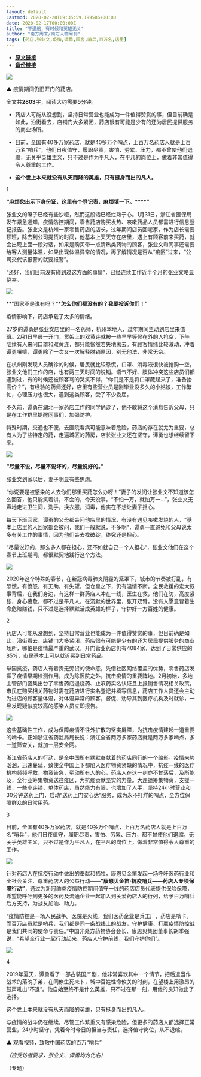 ```yaml
---
layout: default
Lastmod: 2020-02-28T09:35:59.199586+00:00
date: 2020-02-17T00:00:00Z
title: "不退缩，有时候和英雄无关"
author: "南方周末/南方人物周刊"
tags: [药店,张业文,疫情,谭勇,顾客,哨兵,百万名,店里]
---
```


* [**原文链接**](http://mp.weixin.qq.com/s?__biz=Njk5MTE1&mid=2652404030&idx=1&sn=24b12a94109626aa991d3a67ed97b08e&chksm=33d984ba04ae0dac77dab0ee18022627ed9e33ba3a473319305f8083eda57f0ee4e7439e909a#rd)
* [**备份链接**](http://archive.is/QVzZ9)


![](/images/post/630fe409253f83285660de9a3ba0e12a.jpg)

****************▲**************** 疫情期间仍旧开门的药店。   

全文共**2803**字，阅读大约需要**5**分钟。

  

*   药店人可能从没想到，坚持日常营业也能成为一件值得赞赏的事，但目前确是如此，沿街看去，店铺门大多紧闭，药店很有可能是少有的还为居民提供服务的商业场所。
    

*   目前，全国有40多万家药店，就是40多万个哨点，上百万名药店人就是上百万名“哨兵”，他们日夜值守，履职尽责，害怕、劳累、压力，都不曾使他们退缩，无关乎英雄主义，只不过是作为平凡人，在平凡的岗位上，做着非常值得令人尊重的工作。
    

*   **这个世上本来就没有从天而降的英雄，只有挺身而出的凡人。**
    

1

  

**“麻烦您出示下身份证，这里有个登记表，麻烦填一下。****”**

张业文的嗓子已经有些沙哑，然而这段话已经烂熟于心。1月31日，浙江省医保局发布紧急通知，疫情防控期间，零售药店购买发热、咳嗽药品人员都需进行信息登记报告。张业文是杭州一家零售药店的店长，过年期间店员回老家，作为店长需要顶班，除去到公司提货的时间，他基本上天天守在店里，遇上有顾客前来买药，就会出现上面一段对话，如果是购买带一点清热类药物的顾客，张业文和同事还需要给客人测量体温，如果出现体温异常的情况，再了解情况是否从“疫区”过来，“公司交代该报警的就要报警”。

“还好，我们目前没有碰到过这方面的事情”，已经连续工作近半个月的张业文略显侥幸。

![](/images/post/74c5792fbbfa2615fd9f8534f3cbe072.jpg)

**“国家不是说有吗？****怎么你们都没有的？****我要投诉你们！****”**

疫情影响下，药店承载了太多的情绪。

27岁的谭勇是张业文店里的一名药师，杭州本地人，过年期间主动到店里来值班。2月1日早晨一开门，货架上的双黄连就被一些早早等候在外的人抢空，下午陆续有人来问口罩和双黄连，都只能怅然若失地离去。有顾客情绪比较激动，冲着谭勇嚷嚷，谭勇除了一次又一次解释脱销原因，别无他法，非常无奈。

在杭州刚发现人员确诊的时候，居民就比较恐慌，口罩、消毒液很快被抢购一空，张业文他们工作的店，也有两三天时间的脱销。语气不好、肢体冲突这些店员们都遇到过，有的时候还被顾客骂的哭笑不得，“你们是不是将口罩藏起来了，准备抬高价？”，有经验的药师还好，店里有些营业员是刚毕业没多久的小姑娘，工作繁忙，心理压力也很大，遇到这类顾客，受了不少委屈。

不久前，谭勇在湖北一家药店工作的同学确诊了，他不敢将这个消息告诉父母，只是在工作群里提醒同事们，加强防护。

特殊时期，交通也不便，去医院看病可能意味着危险，药店的存在就尤为重要，总有人为了些特定的药，走遍城区的药房，店长张业文还在坚守，谭勇也想继续留下来。

![](/images/post/fa26368f6cc0f4f67570aed889a90492.jpg)

**“尽量不说，尽量不说坏的，尽量说好的。”**

张业文到家以后，妻子明显有些焦虑。

“你说要是被感染的人去你们那里买药怎么办呀！”妻子的发问让张业文不知道该怎么回答，他只能笑着讲，不会的，今天没事。“不怕一万，就怕万一...”，张业文无声地走进卫生间，洗手，换衣服，消毒，他实在不想让妻子担心。

每天下班回家，谭勇的父母都会问他店里的情况，有没有遇见咳嗽发烧的人，“基本上店里的人回家都会被问，我们一般就说，不多啊”，谭勇一直避免和父母说太多有关工作的事情，因为他们会去找破绽，终究还是担心。

“尽量说好的，那么多人都在担心，还不如就自己一个人担心“，张业文他们在这个春节上班期间，都很默契地践行这个方法。

![](/images/post/7cab72b5ce790e36fbdd259568fb71ea.jpg)

2020年这个特殊的春节，在新冠病毒肺炎阴霾的笼罩下，城市的节奏被打乱，有恐慌，有愤怒，有无助，有失望，但仓皇之下，仍有温情不断。全民救援的宏大叙事背后，在我们身边，有这样一群药店人冲在一线，医生在救，他们在防，高度紧张，身心疲惫，都不过是平凡人，在沉默的世界里，张开双臂，没有人愿意冒着生命危险赚钱，只不过是选择默默活成英雄的样子，守护好一方百姓的健康。

2

药店人可能从没想到，坚持日常营业也能成为一件值得赞赏的事，但目前确是如此，沿街看去，店铺门大多紧闭，药店很有可能是少有的还为居民提供服务的商业场所，哪怕是疫情最严重的武汉，开门营业药店仍有4084家，达到了日常供应的85%，市民基本上可以就近买到日常药品。 

举国抗疫，药店人有着责无旁贷的使命感，凭借社区网络覆盖的优势，零售药店发挥了疫情早期检测作用，成为除医院之外，抗击疫情的重要阵地。2月初始，多地主管部门密集出台了零售药店退烧药、止咳药实名认证且上报销售情况相关政策，市民在购买相关药物时需在药店进行实名登记并填写信息，药店工作人员还会主动为进店的顾客量体温，对体温异常的顾客，督促、劝导其到医疗机构及时就诊，一旦发现疑似度较高的感染人员立即报告。

![](/images/post/b57d5d1a565f96f79d74110109db0abe.jpg)

这些基础性工作，成为保障疫情不往外扩散的坚实屏障，为抗击疫情建起一道重要的哨卡。正如浙江省药监局局长说：浙江全省两万多家药店就是两万多家哨点，多一道筛查关，就加一层安全网。

浙江省药店人的行动，是全中国所有默默奉献着的药店同行的一个缩影。疫情来势汹汹，迅速蔓延，致使全中国上下都陷入医疗物资紧缺的情况中，抗疫一线的医疗机构频频呼救，物资告急，牵动所有人的心，药店人在这一刻亦不甘落后，及所能及，全行业筹集物资送往疫区，为抗疫贡献坚实的力量。大连锁筹集物资，支援一线，一些小连锁、单体药店，虽然能力有限，也增加了人手，坚持24小时营业和30分钟送药上门，启动“送药上门安心达”服务，成为永不打烊的哨点，全方位保障群众的日常用药。

3

  

目前，全国有40多万家药店，就是40多万个哨点，上百万名药店人就是上百万名“哨兵”，他们日夜值守，履职尽责，害怕、劳累、压力，都不曾使他们退缩，无关乎英雄主义，只不过是作为平凡人，在平凡的岗位上，做着非常值得令人尊重的工作。

![](/images/post/9e767ecc2c0f847a3c42137763cf3cb0.jpg)

针对药店人在抗疫行动中做出的奉献和牺牲，康恩贝金笛发起一场呼吁医药行业和全社会关注、尊重药店人的公益行动——**“康恩贝金笛·抗疫哨兵——药店人专项保障行动”**，通过为新冠肺炎疫情防控期间值守一线的药店店员代表提供保险保障，希望能呼吁到更多的医药及流通企业一起加入到关爱药店人的行列，给予百万哨兵后方支持，为战友加油、助力。

“疫情防控是一场人民战争。医院是火线，我们医药企业是兵工厂，药店是哨卡，而百万店员就是哨兵，我们都是同一条战线上的战友，守护健康、打赢疫情防控战是我们共同的使命与责任。”中国非处方药物协会会长、康恩贝集团董事长胡季强说，“希望全行业一起行动起来，药店人守护前线，我们守护你们”。

![](/images/post/15edfbb2e69cfa332b1e69496a844b2a.jpg)

4

2019年夏天，谭勇看了一部古装国产剧，他非常喜欢其中一个情节，把后退当作战术的落魄子弟，在同僚生死未卜，城中百姓性命攸关的时刻，在望楼上用激昂的鼓声吼出“不退”。他自始至终不是什么英雄，只不过在那一刻，用他的良知做出了选择。

这个世上本来就没有从天而降的英雄，只有挺身而出的凡人。

与疫情的战斗仍在继续，尽管工作繁重又有感染危险，但更多的药店人都选择正常营业，24小时坚守，凭着今时今日的担当与责任，选择值守岗位，从不退缩。

****************▲**************** 观看视频，致敬中国药店的百万“哨兵”  

_（应受访者要求，张业文、谭勇均为化名）_

（专题）


